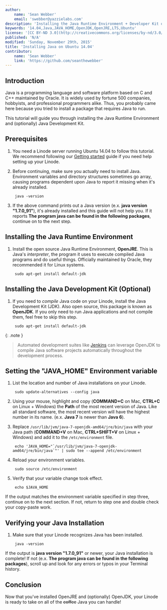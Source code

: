 ```yaml
---
author:
    name: 'Sean Webber'
    email: 'swebber@yazzielabs.com'
description: 'Installing the Java Runtime Environment + Developer Kit on Ubuntu 14.04 LTS'
keywords: '14.04,Java,JAVA_HOME,OpenJDK,OpenJRE,LTS,Ubuntu'
license: '[CC BY-ND 3.0](http://creativecommons.org/licenses/by-nd/3.0/us/)'
published: 'N/A'
modified: 'Sunday, November 29th, 2015'
title: 'Installing Java on Ubuntu 14.04'
contributor:
    name: 'Sean Webber'
    link: 'https://github.com/seanthewebber'
---
```


## Introduction

Java is a programming language and software platform based on C and C++ maintained by Oracle. It is widely used by fortune 500 companies, hobbyists, and professional programmers alike. Thus, you probably came here because you tried to install a package that requires Java to run.

This tutorial will guide you through installing the Java Runtime Environment and (optionally) Java Development Kit.

## Prerequisites

1. You need a Linode server running Ubuntu 14.04 to follow this tutorial. We recommend following our [Getting started](/docs/getting-started) guide if you need help setting up your Linode.

2. Before continuing, make sure you actually need to install Java. Environment variables and directory structures sometimes go array, causing programs dependent upon Java to report it missing when it's already installed.

        java -version

3. If the above command prints out a Java version (e.x. **java version "1.7.0_91"**), it's already installed and this guide will not help you. If it reports **The program java can be found in the following packages**, continue on to the next step.

## Installing the Java Runtime Environment

1. Install the open source Java Runtime Environment, **OpenJRE**. This is Java's *interpreter*, the program it uses to execute compiled Java programs and do useful things. Officially maintained by Oracle, they recommended it for Linux systems.

        sudo apt-get install default-jdk

## Installing the Java Development Kit (Optional)

1. If you need to *compile* Java code on your Linode, install the Java Development Kit (JDK). Also open source, this package is known as **OpenJDK**. If you only need to run Java applications and not compile them, feel free to skip this step.

        sudo apt-get install default-jdk

{: .note }
>
> Automated development suites like [Jenkins](https://jenkins-ci.org/) can leverage OpenJDK to compile Java software projects automatically throughout the development process.

## Setting the "JAVA_HOME" Environment variable

1. List the location and number of Java installations on your Linode.

        sudo update-alternatives --config java

2. Using your mouse, highlight and copy (**COMMAND+C** on Mac, **CTRL+C** on Linux + Windows) the **Path** of the most recent version of Java. Like all standard software, the most recent version will have the highest number in its name. (e.x. **Java 7** is newer than **Java 6**).

3. Replace `/usr/lib/jvm/java-7-openjdk-amd64/jre/bin/java` with your Java path (**COMMAND+V** on Mac, **CTRL+SHIFT+V** on Linux + Windows) and add it to the `/etc/environment` file.

        echo 'JAVA_HOME="`/usr/lib/jvm/java-7-openjdk-amd64/jre/bin/java`"' | sudo tee --append /etc/environment

4. Reload your environment variables.

        sudo source /etc/environment

5. Verify that your variable change took effect.

        echo $JAVA_HOME

If the output matches the environment variable specified in step three, continue on to the next section. If not, return to step one and double check your copy-paste work.

## Verifying your Java Installation

1. Make sure that your Linode recognizes Java has been installed.

        java -version

If the output is **java version "1.7.0_91"** or newer, your Java installation is complete! If not (e.x. **The program java can be found in the following packages**), scroll up and look for any errors or typos in your Terminal history.

## Conclusion

Now that you've installed OpenJRE and (optionally) OpenJDK, your Linode is ready to take on all of the ~~coffee~~ Java you can handle!
